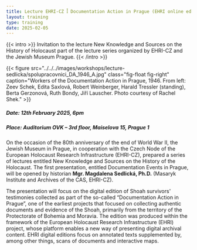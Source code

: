 ```yaml
---
title: Lecture EHRI-CZ ꟾ Documentation Action in Prague (EHRI online edition)
layout: training
type: training
date: 2025-02-05
---
```


{{< intro >}}
Invitation to the lecture New Knowledge and Sources on the History of Holocaust part of the lecture series organized by EHRI-CZ and the Jewish Museum Prague. 
{{< /intro >}}

{{< figure src="../../../images/workshops/lecture-sedlicka/spolupracovnici_DA_1946_A.jpg" class="fig-float fig-right" caption="Workers of the Documentation Action in Prague, 1946. From left: Zeev Schek, Edita Saxlová, Robert Weinberger, Harald Tressler (standing), Berta Gerzonová, Ruth Bondy, Jiří Lauscher. Photo courtesy of Rachel Shek." >}}

##### Date: 12th February 2025, 6pm

##### Place: Auditorium OVK – 3rd floor, Maiselova 15, Prague 1

On the occasion of the 80th anniversary of the end of World War II, the Jewish Museum in Prague, in cooperation with the Czech Node of the European Holocaust Research Infrastructure (EHRI-CZ), prepared a series of lectures entitled New Knowledge and Sources on the History of the Holocaust. The first presentation, entitled Documentation Events in Prague, will be opened by historian **Mgr. Magdalena Sedlická, Ph.D.** (Masaryk Institute and Archives of the CAS, EHRI-CZ). 

The presentation will focus on the digital edition of Shoah survivors' testimonies collected as part of the so-called “Documentation Action in Prague”, one of the earliest projects that focused on collecting authentic documents and evidence of the Shoah, primarily from the territory of the Protectorate of Bohemia and Moravia. The edition was produced within the framework of the European Holocaust Research Infrastructure (EHRI) project, whose platform enables a new way of presenting digital archival content. EHRI digital editions focus on annotated texts supplemented by, among other things, scans of documents and interactive maps.
